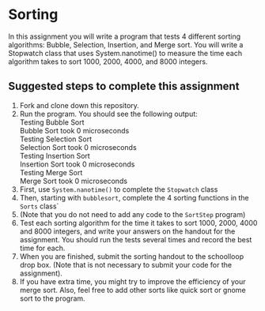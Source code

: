 Sorting
=======
In this assignment you will write a program that tests 4 different sorting algorithms: Bubble, Selection, Insertion, and Merge sort. You will write a Stopwatch class that uses System.nanotime() to measure the time each algorithm takes to sort 1000, 2000, 4000, and 8000 integers.

Suggested steps to complete this assignment
-------------------------------------------

1. Fork and clone down this repository.
2. Run the program. You should see the following output:  
Testing Bubble Sort  
Bubble Sort took 0 microseconds  
Testing Selection Sort  
Selection Sort took 0 microseconds  
Testing Insertion Sort  
Insertion Sort took 0 microseconds  
Testing Merge Sort  
Merge Sort took 0 microseconds   
3. First, use `System.nanotime()` to complete the `Stopwatch` class 
4. Then, starting with `bubblesort`, complete the 4 sorting functions in the `Sorts` class`
5. (Note that you do not need to add any code to the `SortStep` program)
6. Test each sorting algorithm for the time it takes to sort 1000, 2000, 4000 and 8000 integers, and write your answers on the handout for the assignment. You should run the tests several times and record the best time for each.
7. When you are finished, submit the sorting handout to the schoolloop drop box. (Note that is not necessary to submit your code for the assignment).
8. If you have extra time, you might try to improve the efficiency of your merge sort. Also, feel free to add other sorts like quick sort or gnome sort to the program.

